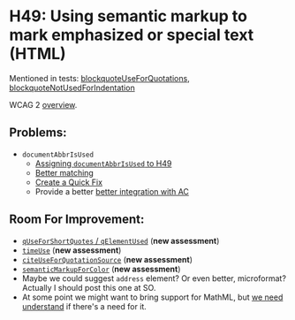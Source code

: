 
# H49: Using semantic markup to mark emphasized or special text (HTML)

Mentioned in tests: [blockquoteUseForQuotations](https://github.com/quailjs/quail/blob/2.2.15/src/js/custom/blockquoteUseForQuotations.js), [blockquoteNotUsedForIndentation](https://github.com/quailjs/quail/blob/2.2.15/src/js/custom/blockquoteNotUsedForIndentation.js)

WCAG 2 [overview](http://www.w3.org/TR/2015/NOTE-WCAG20-TECHS-20150226/H49).

## Problems:

* `documentAbbrIsUsed`
	* [Assigning `documentAbbrIsUsed` to H49](https://github.com/cksource/quail-enhancement/issues/2)
	* [Better matching](https://github.com/cksource/quail-enhancement/issues/1)
	* [Create a Quick Fix](https://github.com/cksource/quail-enhancement/issues/3)
	* Provide a better [better integration with AC](https://github.com/cksource/ckeditor-plugin-a11ychecker/issues/119)

## Room For Improvement:

* [`qUseForShortQuotes` / `qElementUsed`](https://github.com/cksource/quail-enhancement/issues/4) (**new assessment**)
* [`timeUse`](https://github.com/cksource/quail-enhancement/issues/5) (**new assessment**)
* [`citeUseForQuotationSource`](https://github.com/cksource/quail-enhancement/issues/6) (**new assessment**)
* [`semanticMarkupForColor`](https://github.com/cksource/quail-enhancement/issues/7) (**new assessment**)
* Maybe we could suggest `address` element? Or even better, microformat? Actually I should post this one at SO.
* At some point we might want to bring support for MathML, but [we need understand](https://github.com/cksource/quail-enhancement/issues/8) if there's a need for it.